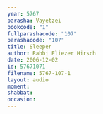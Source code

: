 ```yaml
---
year: 5767
parasha: Vayetzei
bookcode: "1"
fullparashacode: "107"
parashacode: "107"
title: Sleeper
author: Rabbi Eliezer Hirsch
date: 2006-12-02
id: 57671071
filename: 5767-107-1
layout: audio
moment: 
shabbat: 
occasion: 
---
```

